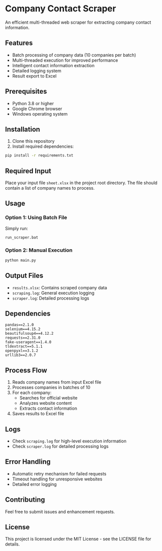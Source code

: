 # Company Contact Scraper

An efficient multi-threaded web scraper for extracting company contact information.

## Features

- Batch processing of company data (10 companies per batch)
- Multi-threaded execution for improved performance
- Intelligent contact information extraction
- Detailed logging system
- Result export to Excel

## Prerequisites

- Python 3.8 or higher
- Google Chrome browser
- Windows operating system

## Installation

1. Clone this repository
2. Install required dependencies:

```bash
pip install -r requirements.txt
```

## Required Input

Place your input file `sheet.xlsx` in the project root directory. The file should contain a list of company names to process.

## Usage

### Option 1: Using Batch File

Simply run:

```bash
run_scraper.bat
```

### Option 2: Manual Execution

```bash
python main.py
```

## Output Files

- `results.xlsx`: Contains scraped company data
- `scraping.log`: General execution logging
- `scraper.log`: Detailed processing logs

## Dependencies

```
pandas==2.1.0
selenium==4.15.2
beautifulsoup4==4.12.2
requests==2.31.0
fake-useragent==1.4.0
tldextract==5.1.1
openpyxl==3.1.2
urllib3==2.0.7
```

## Process Flow

1. Reads company names from input Excel file
2. Processes companies in batches of 10
3. For each company:
   - Searches for official website
   - Analyzes website content
   - Extracts contact information
4. Saves results to Excel file

## Logs

- Check `scraping.log` for high-level execution information
- Check `scraper.log` for detailed processing logs

## Error Handling

- Automatic retry mechanism for failed requests
- Timeout handling for unresponsive websites
- Detailed error logging

## Contributing

Feel free to submit issues and enhancement requests.

## License

This project is licensed under the MIT License - see the LICENSE file for details.
